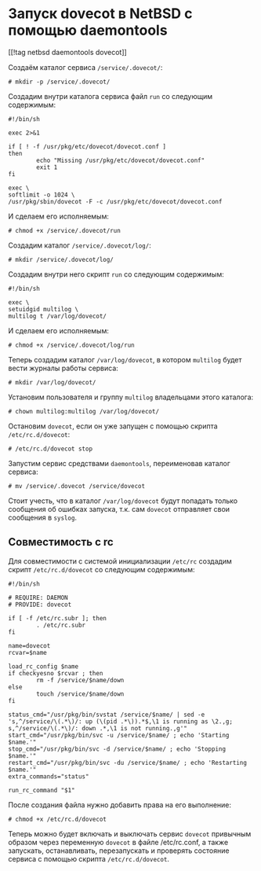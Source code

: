 Запуск dovecot в NetBSD с помощью daemontools
=============================================

[[!tag netbsd daemontools dovecot]]

Создаём каталог сервиса `/service/.dovecot/`:

    # mkdir -p /service/.dovecot/

Создадим внутри каталога сервиса файл `run` со следующим содержимым:

    #!/bin/sh
    
    exec 2>&1
    
    if [ ! -f /usr/pkg/etc/dovecot/dovecot.conf ]
    then
            echo "Missing /usr/pkg/etc/dovecot/dovecot.conf"
            exit 1
    fi
    
    exec \
    softlimit -o 1024 \
    /usr/pkg/sbin/dovecot -F -c /usr/pkg/etc/dovecot/dovecot.conf

И сделаем его исполняемым:

    # chmod +x /service/.dovecot/run

Создадим каталог `/service/.dovecot/log/`:

    # mkdir /service/.dovecot/log/

Создадим внутри него скрипт `run` со следующим содержимым:

    #!/bin/sh
    
    exec \
    setuidgid multilog \
    multilog t /var/log/dovecot/

И сделаем его исполняемым:

    # chmod +x /service/.dovecot/log/run

Теперь создадим каталог `/var/log/dovecot`, в котором `multilog` будет вести журналы работы сервиса:

    # mkdir /var/log/dovecot/

Установим пользователя и группу `multilog` владельцами этого каталога:

    # chown multilog:multilog /var/log/dovecot/

Остановим `dovecot`, если он уже запущен с помощью скрипта `/etc/rc.d/dovecot`:

    # /etc/rc.d/dovecot stop

Запустим сервис средствами `daemontools`, переименовав каталог сервиса:

    # mv /service/.dovecot /service/dovecot

Стоит учесть, что в каталог `/var/log/dovecot` будут попадать только сообщения об ошибках запуска, т.к. сам `dovecot` отправляет свои сообщения в `syslog`.

Совместимость с rc
------------------

Для совместимости с системой инициализации `/etc/rc` создадим скрипт `/etc/rc.d/dovecot` со следующим содержимым:

    #!/bin/sh
    
    # REQUIRE: DAEMON
    # PROVIDE: dovecot
    
    if [ -f /etc/rc.subr ]; then
            . /etc/rc.subr
    fi
    
    name=dovecot
    rcvar=$name
    
    load_rc_config $name
    if checkyesno $rcvar ; then
            rm -f /service/$name/down
    else
            touch /service/$name/down
    fi
    
    status_cmd="/usr/pkg/bin/svstat /service/$name/ | sed -e 's,^/service/\(.*\)/: up (\(pid .*\)).*$,\1 is running as \2.,g; s,^/service/\(.*\)/: down .*,\1 is not running.,g'"
    start_cmd="/usr/pkg/bin/svc -u /service/$name/ ; echo 'Starting $name.'"
    stop_cmd="/usr/pkg/bin/svc -d /service/$name/ ; echo 'Stopping $name.'"
    restart_cmd="/usr/pkg/bin/svc -du /service/$name/ ; echo 'Restarting $name.'"
    extra_commands="status"
    
    run_rc_command "$1"

После создания файла нужно добавить права на его выполнение:

    # chmod +x /etc/rc.d/dovecot

Теперь можно будет включать и выключать сервис `dovecot` привычным образом через переменную `dovecot` в файле /etc/rc.conf, а также запускать, останавливать, перезапускать и проверять состояние сервиса с помощью скрипта `/etc/rc.d/dovecot`.
